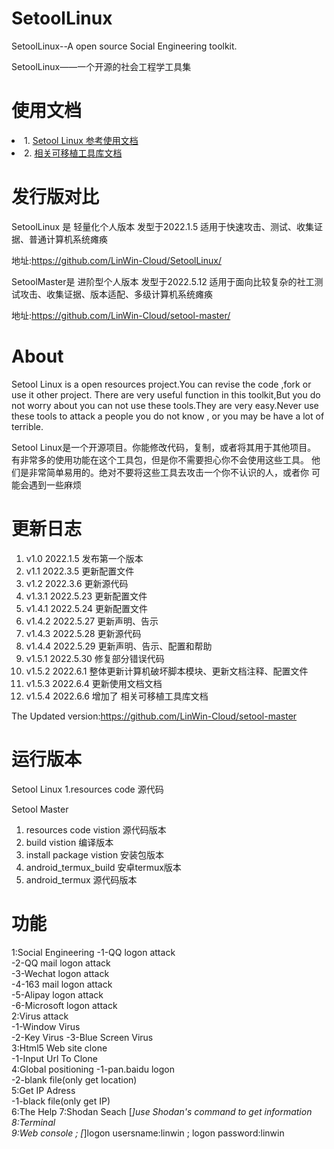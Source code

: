 # SetoolLinux
SetoolLinux--A open source Social Engineering toolkit.

SetoolLinux——一个开源的社会工程学工具集

# 使用文档
<li>1. <a href='https://github.com/LinWin-Cloud/SetoolLinux/blob/main/使用文档.md'>Setool Linux 参考使用文档</a></li>
<li>2. <a href='https://github.com/LinWin-Cloud/SetoolLinux/blob/main/相关可移植工具库文档.md'>相关可移植工具库文档</a></li>

# 发行版对比
SetoolLinux 是 轻量化个人版本 发型于2022.1.5      适用于快速攻击、测试、收集证据、普通计算机系统瘫痪

地址:https://github.com/LinWin-Cloud/SetoolLinux/

SetoolMaster是 进阶型个人版本 发型于2022.5.12     适用于面向比较复杂的社工测试攻击、收集证据、版本适配、多级计算机系统瘫痪

地址:https://github.com/LinWin-Cloud/setool-master/

# About
Setool Linux is a open resources project.You can revise the code ,fork or use it other project.
There are very useful function in this toolkit,But you do not worry about you can not use these
tools.They are very easy.Never use these tools to attack a people you do not know , or you may 
be have a lot of terrible.

Setool Linux是一个开源项目。你能修改代码，复制，或者将其用于其他项目。
有非常多的使用功能在这个工具包，但是你不需要担心你不会使用这些工具。
他们是非常简单易用的。绝对不要将这些工具去攻击一个你不认识的人，或者你
可能会遇到一些麻烦

# 更新日志
1. v1.0   2022.1.5  发布第一个版本
2. v1.1   2022.3.5  更新配置文件
3. v1.2   2022.3.6  更新源代码
4. v1.3.1 2022.5.23 更新配置文件
5. v1.4.1 2022.5.24 更新配置文件
6. v1.4.2 2022.5.27 更新声明、告示
7. v1.4.3 2022.5.28 更新源代码
8. v1.4.4 2022.5.29 更新声明、告示、配置和帮助
9. v1.5.1 2022.5.30 修复部分错误代码
10. v1.5.2 2022.6.1 整体更新计算机破坏脚本模块、更新文档注释、配置文件
11. v1.5.3 2022.6.4 更新使用文档文档
12. v1.5.4 2022.6.6 增加了 相关可移植工具库文档

The Updated version:https://github.com/LinWin-Cloud/setool-master

# 运行版本
Setool Linux
1.resources code  源代码

Setool Master
1. resources code vistion   源代码版本
2. build vistion            编译版本
3. install package vistion  安装包版本
4. android_termux_build   安卓termux版本
5. android_termux 源代码版本

# 功能

1:Social Engineering
  -1-QQ logon attack               
  -2-QQ mail logon attack       
  -3-Wechat logon attack        
  -4-163 mail logon attack      
  -5-Alipay logon attack          
  -6-Microsoft logon attack      
2:Virus attack  
  -1-Window Virus                
  -2-Key Virus
  -3-Blue Screen Virus           
3:Html5 Web site clone  
  -1-Input Url To Clone          
4:Global positioning 
  -1-pan.baidu logon             
  -2-blank file(only get location)     
5:Get IP Adress  
  -1-black file(only get IP)       
6:The Help 
7:Shodan Seach  [*]use Shodan's command to get information
8:Terminal  
9:Web console ; [*]logon usersname:linwin ; logon password:linwin
